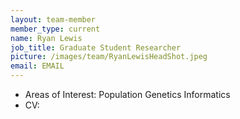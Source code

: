 ```yaml
---
layout: team-member
member_type: current
name: Ryan Lewis 
job_title: Graduate Student Researcher
picture: /images/team/RyanLewisHeadShot.jpeg
email: EMAIL
---
```


- Areas of Interest: Population Genetics Informatics
- CV: 
